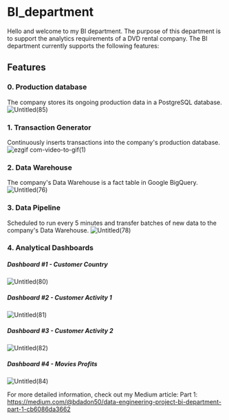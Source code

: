 # BI_department

Hello and welcome to my BI department. 
The purpose of this department is to support the analytics requirements of a DVD rental company. The BI department currently supports the following features:

## Features

### 0. Production database 
The company stores its ongoing production data in a PostgreSQL database.
![Untitled(85)](https://github.com/bardadon/BI_department/assets/65648983/5e7b5e85-67ac-4639-912d-95d3ebe57898)

### 1. Transaction Generator
Continuously inserts transactions into the company's production database.
![ezgif com-video-to-gif(1)](https://github.com/bardadon/BI_department/assets/65648983/2b5ea4ab-6afd-491e-980f-fb7440aed113)

### 2. Data Warehouse
The company's Data Warehouse is a fact table in Google BigQuery.
![Untitled(76)](https://github.com/bardadon/BI_department/assets/65648983/9a39d634-6d5f-4c25-9e15-16d1bfb7be46)


### 3. Data Pipeline
Scheduled to run every 5 minutes and transfer batches of new data to the company's Data Warehouse.
![Untitled(78)](https://github.com/bardadon/BI_department/assets/65648983/83b6d3cf-133e-4ec3-b128-ad63d5f57c8e)

### 4. Analytical Dashboards
   
##### Dashboard #1 - Customer Country
![Untitled(80)](https://github.com/bardadon/BI_department/assets/65648983/f7731d54-57af-4bb6-88ce-372fd7a0b818)

##### Dashboard #2 - Customer Activity 1
![Untitled(81)](https://github.com/bardadon/BI_department/assets/65648983/29f006ce-f25e-4465-aef3-f01caedf7b8f)

##### Dashboard #3 - Customer Activity 2
![Untitled(82)](https://github.com/bardadon/BI_department/assets/65648983/9e574154-c64e-4b0f-8553-2462c12c113f)

##### Dashboard #4 - Movies Profits
![Untitled(84)](https://github.com/bardadon/BI_department/assets/65648983/c064eee5-3aa5-4fb5-8d67-d565f81ca931)


For more detailed information, check out my Medium article:
Part 1: https://medium.com/@bdadon50/data-engineering-project-bi-department-part-1-cb6086da3662




